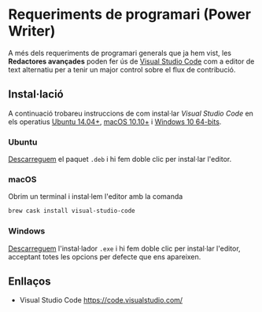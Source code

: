 # Requeriments de programari (Power Writer)

A més dels requeriments de programari generals que ja hem vist, les **Redactores avançades** poden fer ús de [Visual Studio Code](https://code.visualstudio.com/) com a editor de text alternatiu per a tenir un major control sobre el flux de contribució.


## Instal·lació

A continuació trobareu instruccions de com instal·lar *Visual Studio Code*
en els operatius [Ubuntu 14.04+](#ubuntu), [macOS 10.10+](#macos) i [Windows 10 64-bits](#windows).

### Ubuntu
[Descarreguem](https://code.visualstudio.com/) el paquet `.deb` i hi fem doble clic per instal·lar l'editor.

### macOS
Obrim un terminal i instal·lem l'editor amb la comanda

```bash
brew cask install visual-studio-code
```

### Windows
[Descarreguem](https://code.visualstudio.com/) l'instal·lador `.exe` i hi fem doble clic per instal·lar l'editor,
acceptant totes les opcions per defecte que ens apareixen.


## Enllaços

- Visual Studio Code https://code.visualstudio.com/
